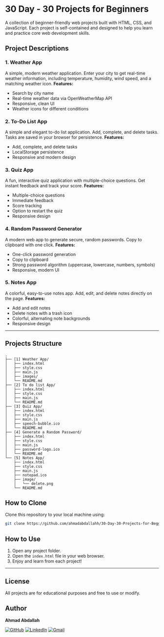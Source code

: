 # 30 Day - 30 Projects for Beginners

A collection of beginner-friendly web projects built with HTML, CSS, and JavaScript. Each project is self-contained and designed to help you learn and practice core web development skills.

## Project Descriptions

### 1. Weather App

A simple, modern weather application. Enter your city to get real-time weather information, including temperature, humidity, wind speed, and a matching weather icon.
**Features:**

- Search by city name
- Real-time weather data via OpenWeatherMap API
- Responsive, clean UI
- Weather icons for different conditions

### 2. To-Do List App

A simple and elegant to-do list application. Add, complete, and delete tasks. Tasks are saved in your browser for persistence.
**Features:**

- Add, complete, and delete tasks
- LocalStorage persistence
- Responsive and modern design

### 3. Quiz App

A fun, interactive quiz application with multiple-choice questions. Get instant feedback and track your score.
**Features:**

- Multiple-choice questions
- Immediate feedback
- Score tracking
- Option to restart the quiz
- Responsive design

### 4. Random Password Generator

A modern web app to generate secure, random passwords. Copy to clipboard with one click.
**Features:**

- One-click password generation
- Copy to clipboard
- Strong password algorithm (uppercase, lowercase, numbers, symbols)
- Responsive, modern UI

### 5. Notes App

A colorful, easy-to-use notes app. Add, edit, and delete notes directly on the page.
**Features:**

- Add and edit notes
- Delete notes with a trash icon
- Colorful, alternating note backgrounds
- Responsive design

---

## Projects Structure

```
.
├── [1] Weather App/
│   ├── index.html
│   ├── style.css
│   ├── main.js
│   ├── images/
│   └── README.md
├── [2] To do list App/
│   ├── index.html
│   ├── style.css
│   ├── main.js
│   └── README.md
├── [3] Quiz App/
│   ├── index.html
│   ├── style.css
│   ├── main.js
│   ├── speech-bubble.ico
│   └── README.md
├── [4] Generate a Random Password/
│   ├── index.html
│   ├── style.css
│   ├── main.js
│   ├── password-logo.ico
│   └── README.md
└── [5] Notes App/
    ├── index.html
    ├── style.css
    ├── main.js
    ├── notepad.ico
    ├── image/
    │   └── delete.png
    └── README.md
```

## How to Clone

Clone this repository to your local machine using:

```sh
git clone https://github.com/ahmadabdallahh/30-Day-30-Projects-for-Begginers-Great_Stack.git
```

## How to Use

1. Open any project folder.
2. Open the `index.html` file in your web browser.
3. Enjoy and learn from each project!

---

## License

All projects are for educational purposes and free to use or modify.

## Author

**Ahmad Abdallah**

[![GitHub](https://img.shields.io/badge/GitHub-181717?style=for-the-badge&logo=github&logoColor=white)](https://github.com/ahmadabdallahh)
[![LinkedIn](https://img.shields.io/badge/LinkedIn-0077B5?style=for-the-badge&logo=linkedin&logoColor=white)](https://www.linkedin.com/in/ahmad-abdallah-h/)
[![Gmail](https://img.shields.io/badge/Gmail-D14836?style=for-the-badge&logo=gmail&logoColor=white)](mailto:ahmadabhossen@gmail.com)
